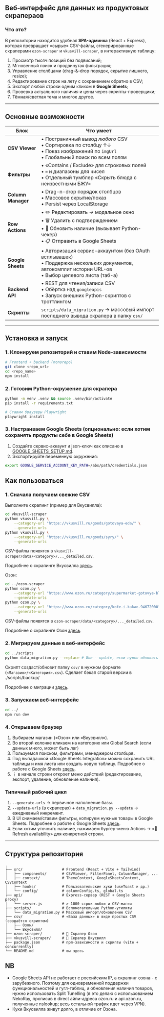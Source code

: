 ## Веб-интерфейс для данных из продуктовых скрапераов

### Что это?
В репозитории находится удобная **SPA-админка** (React + Express), которая превращает «сырые» CSV-файлы, сгенерированные скраперами `ozon-scraper` и `vkusvill-scraper`, в интерактивную таблицу:

1. Просмотр тысяч позиций без подвисаний;
2. Мгновенный поиск и продвинутая фильтрация;
3. Управление столбцами (drag-&-drop порядок, скрытие лишнего, resize);
4. Редактирование строк на лету с сохранением обратно в CSV;
5. Экспорт любой строки одним кликом в **Google Sheets**;
6. Проверка актуального наличия и цены через скрипты-проверщики;
7. Тёмная/светлая тема и многое другое.

---

## Основные возможности

| Блок | Что умеет |
|------|-----------|
| **CSV Viewer** | • Постраничный вывод *любого* CSV<br/>• Сортировка по столбцу ↑↓<br/>• Показ изображений по `imgUrl`<br/>• Глобальный поиск по всем полям |
| **Фильтры** | • «Contains / Exclude» для строковых полей<br/>• `=` и диапазоны для чисел<br/>• Отдельный тумблер «Скрыть блюда с неизвестными БЖУ» |
| **Column Manager** | • Drag-n-drop порядок столбцов<br/>• Массовое скрытие/показ<br/>• Persist через LocalStorage |
| **Row Actions** | • ✏️ Редактировать → модальное окно<br/>• 🗑 Удалить с подтверждением<br/>• 🔄 Обновить наличие (вызывает Python-чекер)<br/>• 📋 Отправить в Google Sheets |
| **Google Sheets** | • Авторизация сервис-аккаунтом (без OAuth всплывашек)<br/>• Поддержка нескольких документов, автокомплит истории URL-ов<br/>• Выбор целевого листа (таб-а) |
| **Backend API** | • REST для чтения/записи CSV<br/>• Обёртка над `googleapis`<br/>• Запуск внешних Python-скриптов с троттлингом |
| **Скрипты** | `scripts/data_migration.py` → массовый импорт последнего вывода скрапера в папку `csv/` |

---

## Установка и запуск

### 1. Клонируем репозиторий и ставим Node-зависимости
```bash
# Frontend + backend (monorepo)
git clone <repo_url>
cd <repo_name>
npm install
```

### 2. Готовим Python-окружение для скрапера
```bash
python -m venv .venv && source .venv/bin/activate
pip install -r requirements.txt

# Ставим браузеры Playwright
playwright install
```

### 3. Настраиваем Google Sheets (опционально: если хотим сохранять продукты себе в Google Sheets)
1. Создайте сервис-аккаунт и json-ключ как описано в [GOOGLE_SHEETS_SETUP.md](./GOOGLE_SHEETS_SETUP.md).
2. Экспортируйте переменную окружения:
```bash
export GOOGLE_SERVICE_ACCOUNT_KEY_PATH=/abs/path/credentials.json
```

## Как пользоваться

### 1. Сначала получаем свежие CSV
Выполните скрапинг (пример для Вкусвилла):
```bash
cd vkusvill-scraper
python vkusvill.py \
    --category-url "https://vkusvill.ru/goods/gotovaya-eda/" \
    --generate-urls
python vkusvill.py \
    --category-url "https://vkusvill.ru/goods/syry/" \
    --generate-urls
```
CSV-файлы появятся в `vkusvill-scraper/data/<category>/..._detailed.csv`.

Подробнее о скрапинге Вкусвилла [здесь](./vkusvill-scraper/README.md).

Озон:
```bash
cd ../ozon-scraper
python ozon.py \
    --category-url "https://www.ozon.ru/category/supermarket-gotovye-blyuda-9521000" \
    --generate-urls
python ozon.py \
    --category-url "https://www.ozon.ru/category/kofe-i-kakao-94672000" \
    --generate-urls
```
CSV-файлы появятся в `ozon-scraper/data/<category>/..._detailed.csv`.

Подробнее о скрапинге Озон [здесь](./ozon-scraper/README.md).

### 2. Мигрируем данные в веб-интерфейс
```bash
cd ../scripts
python data_migration.py --replace # Или --update, если нужно обновить данные
```
Скрипт создаст/обновит папку `csv/` в нужном формате (`<Магазин>/<Категория>.csv`). Сделает бэкап старой версии в ./scripts/backup/

Подробнее о миграции [здесь](./scripts/data_migration.py).

### 3. Запускаем веб-интерфейс
```bash
cd ../
npm run dev
```

### 4. Открываем браузер
1. Выбираем магазин («Озон» или «Вкусвилл»).
2. Во второй колонке кликаем на категорию или Global Search (если данных много, может быть лаг)
3. Пользуемся поиском, фильтрами, менеджером столбцов.
4. Под выпадашкой «Google Sheets Integration» можно сохранить URL таблицы и имя листа или создать новую таблицу. Подробнее о работе с Google Sheets [здесь](./GOOGLE_SHEETS_SETUP.md).
5. ⋮ в начале строки откроет меню действий (редактирование, экспорт, удаление, обновление наличия).

### Типичный рабочий цикл
1. `--generate-urls` → первичное наполнение базы.
2. `--update-urls` (в скраперах) + `data_migration.py --update` → ежедневный инкремент.
3. В UI снимаем/ставим фильтры, копируем нужные товары в Google Sheets. Подробнее о работе с Google Sheets [здесь](./GOOGLE_SHEETS_SETUP.md).
4. Если хотим уточнить наличие, нажимаем бургер-меню Actions → «🔄 Refresh availability» для конкретной строки.

---

## Структура репозитория
```
.
├── src/                  # Frontend (React + Vite + Tailwind)
│   ├── components/       # CSVViewer, FilterPanel, ColumnManager, ...
│   ├── context/          # ThemeContext, GoogleSheetsContext, CSVContext
│   ├── hooks/            # Пользовательские хуки (useToast и др.)
│   └── config/           # columnConfig.ts, global.ts
├── api/                  # Express-сервер (REST + Google Sheets proxy)
│   └── server.js         # > 1000 строк любви и CSV-магии
├── scripts/              # Вспомогательные Python-утилиты
│   └── data_migration.py # Массовый импорт/обновление CSV
├── csv/                  # «База данных» в виде простых CSV (создаётся скриптом)
│   ├── Озон/
│   └── Вкусвилл/
├── ozon-scraper/         # 🥑 Скрапер Озон
├── vkusvill-scraper/     # 🥦 Скрапер Вкусвилл
├── package.json          # npm-зависимости и скрипты (vite + concurrently)
└── README.md             # вы здесь
```

## NB
- Google Sheets API не работает с российским IP, а скрапинг озона - с зарубежного. Поэтому для одновременной поддержки функциональностей и гугл-таблиц, и обновления наличия товаров, нужно использовать Split Tunelling (я это делаю с использованием NekoRay, прописав в direct айпи-адреса ozon.ru и api.ozon.ru, полученные nslookup; весь остальной трафик идет через VPN).
- Куки Вкусвилла живут долго, в отличие от Озона.